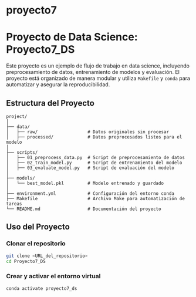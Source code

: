 # proyecto7

# Proyecto de Data Science: Proyecto7_DS

Este proyecto es un ejemplo de flujo de trabajo en data science, incluyendo preprocesamiento de datos, entrenamiento de modelos y evaluación. El proyecto está organizado de manera modular y utiliza `Makefile` y `conda` para automatizar y asegurar la reproducibilidad.

## Estructura del Proyecto

```plaintext
project/
│
├── data/
│   ├── raw/                   # Datos originales sin procesar
│   ├── processed/             # Datos preprocesados listos para el modelo
│
├── scripts/
│   ├── 01_preprocess_data.py  # Script de preprocesamiento de datos
│   ├── 02_train_model.py      # Script de entrenamiento del modelo
│   ├── 03_evaluate_model.py   # Script de evaluación del modelo
│
├── models/
│   └── best_model.pkl         # Modelo entrenado y guardado
│
├── environment.yml            # Configuración del entorno conda
├── Makefile                   # Archivo Make para automatización de tareas
└── README.md                  # Documentación del proyecto
```


## Uso del Proyecto

### Clonar el repositorio

```sh
git clone <URL_del_repositorio>
cd Proyecto7_DS
```

### Crear y activar el entorno virtual

```conda env create -f environment.yml
conda activate proyecto7_ds
```